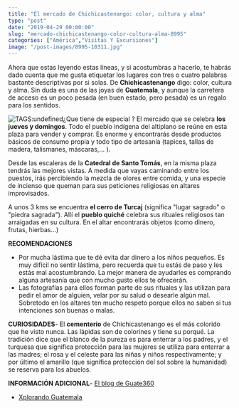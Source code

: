 ```yaml
---
title: "El mercado de Chichicastenango: color, cultura y alma"
type: "post"
date: "2019-04-29 00:00:00"
slug: "mercado-chichicastenango-color-cultura-alma-8995"
categories: ["América","Visitas Y Excursiones"]
image: "/post-images/8995-10311.jpg"
---
```


Ahora que estas leyendo estas líneas, y si acostumbras a hacerlo, te habrás dado cuenta que me gusta etiquetar los lugares con tres o cuatro palabras bastante descriptivas por si solas. De **Chichicastenango** digo: color, cultura y alma. Sin duda es una de las joyas de **Guatemala**, y aunque la carretera de acceso es un poco pesada (en buen estado, pero pesada) es un regalo para los sentidos.  
  
[](https://www.flickr.com/photos/lupos/2812226181/)![ TAGS:undefined](/post-images/8995-10311.jpg "mercado indigena by jdlasica")¿Que tiene de especial ? El mercado que se celebra **los jueves y domingos**. Todo el pueblo indígena del altiplano se reúne en esta plaza para vender y comprar. Es enorme y encontrarás desde productos básicos de consumo propia y todo tipo de artesanía (tapices, tallas de madera, talismanes, máscaras,... ).  
  
Desde las escaleras de la **Catedral de Santo Tomás**, en la misma plaza tendrás las mejores vistas. A medida que vayas caminando entre los puestos, irás percibiendo la mezcla de olores entre comida, y una especie de incienso que queman para sus peticiones religiosas en altares improvisados.  
  
A unos 3 kms se encuentra **el cerro de Turcaj** (significa "lugar sagrado" o "piedra sagrada"). Allí el **pueblo quiché** celebra sus rituales religiosos tan arraigadas en su cultura. En el altar encontrarás objetos (como dinero, frutas, hierbas...)  
  
   
  
**RECOMENDACIONES**

- Por mucha lástima que te dé evita dar dinero a los niños pequeños. Es muy difícil no sentir lástima, pero recuerda que tu estás de paso y les estás mal acostumbrando. La mejor manera de ayudarles es comprando alguna artesanía que con mucho gusto ellos te ofrecerán.
- Las fotografías para ellos forman parte de sus rituales y las utilizan para pedir el amor de alguien, velar por su salud o desearle algún mal. Sobretodo en los altares ten mucho respeto porque ellos no saben si tus intenciones son buenas o malas.[](https://www.flickr.com/photos/18090511@N03/6789103192/)

**CURIOSIDADES**- El **cementerio** de Chichicastenango es el más colorido que he visto nunca. Las lápidas son de colorines y tiene su porqué. La tradición dice que el blanco de la pureza es para enterrar a los padres, y el turquesa que significa protección para las mujeres se utiliza para enterrar a las madres; el rosa y el celeste para las niñas y niños respectivamente; y por último el amarillo (que significa protección del sol sobre la humanidad) se reserva para los abuelos.

**INFORMACIÓN ADICIONAL**- [El blog de Guate360](http://www.guate360.com/blog/index.php?p=000506 "http://www.guate360.com/blog/index.php?p=000506")
- [ Xplorando Guatemala](https://xplorandoguatemala.com/ "http://www.xplorandoguatemala.com/viajando/chichicastenango.htm")